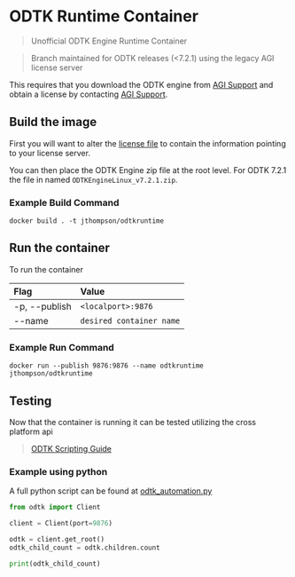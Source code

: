 # ODTK Runtime Container #

 > Unofficial ODTK Engine Runtime Container

 > Branch maintained for ODTK releases (<7.2.1) using the legacy AGI license server

This requires that you download the ODTK engine from [AGI Support](https://support.agi.com/downloads/?t=4) and obtain a license by contacting [AGI Support](mailto:support@agi.com).

## Build the image ##

First you will want to alter the [license file](License/client.lic) to contain the information pointing to your license server.

You can then place the ODTK Engine zip file at the root level.  For ODTK 7.2.1 the file in named `ODTKEngineLinux_v7.2.1.zip`.

### Example Build Command ###

```docker
docker build . -t jthompson/odtkruntime
```

## Run the container ##

To run the container

| **Flag** | **Value** |
| :----- | :----- |
| -p, --publish | `<localport>:9876` |
| --name | `desired container name` |

### Example Run Command ###

```docker
docker run --publish 9876:9876 --name odtkruntime jthompson/odtkruntime
```

## Testing ##

Now that the container is running it can be tested utilizing the cross platform api

> [ODTK Scripting Guide](https://help.agi.com/ODTK/index.htm#od/ODTKScriptingGuide.htm#CrossPlatformAPI)

### Example using python ###

A full python script can be found at [odtk_automation.py](odtk_automation.py)

```python
from odtk import Client

client = Client(port=9876)

odtk = client.get_root()
odtk_child_count = odtk.children.count

print(odtk_child_count)
```
